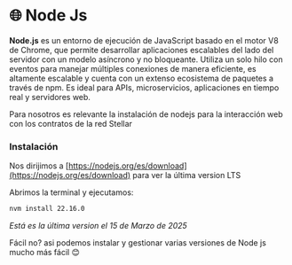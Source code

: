 # 🌐 Node Js

**Node.js** es un entorno de ejecución de JavaScript basado en el motor V8 de Chrome, que permite desarrollar aplicaciones escalables del lado del servidor con un modelo asíncrono y no bloqueante. Utiliza un solo hilo con eventos para manejar múltiples conexiones de manera eficiente, es altamente escalable y cuenta con un extenso ecosistema de paquetes a través de npm. Es ideal para APIs, microservicios, aplicaciones en tiempo real y servidores web.

Para nosotros es relevante la instalación de nodejs para la interacción web con los contratos de la red Stellar



### Instalación

Nos dirijimos a [https://nodejs.org/es/download](https://nodejs.org/es/download) para ver la última version LTS

Abrimos la terminal y ejecutamos:

```bash
nvm install 22.16.0 
```

_Está es la última version el 15 de Marzo de 2025_

Fácil no? asi podemos instalar y gestionar varias versiones de Node js mucho más fácil 😊
